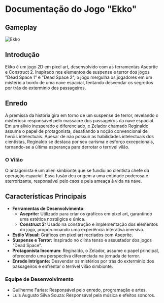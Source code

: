 # Documentação do Jogo "Ekko"

## Gameplay
![Ekko](ekko-gameplay.gif)

## Introdução

Ekko é um jogo 2D em pixel art, desenvolvido com as ferramentas Aseprite e Construct 2. Inspirado nos elementos de suspense e terror dos jogos "Dead Space 1" e "Dead Space 2", o jogo mergulha os jogadores em um mistério a bordo de uma nave espacial, tentando desvendar os segredos por trás do exterminio dos passageiros.

## Enredo

A premissa da história gira em torno de um suspense de terror, revelando o misterioso responsável pelo massacre dos passageiros da nave espacial. Em um alívio inesperado e diferenciado, o Zelador chamado Reginaldo assume o papel de protagonista, desafiando a noção convencional de heróis intelectuais. Apesar de não possuir as habilidades intelectuais dos cientistas, Reginaldo se destaca por seu carisma e esforço excepcionais, tornando-se a última esperança para derrotar o terrível vilão.

### O Vilão

O antagonista é um alien simbionte que se fundiu ao cientista chefe da operação espacial. Essa fusão deu origem a uma entidade poderosa e aterrorizante, responsável pelo caos e pela ameaça à vida na nave.

## Características Principais

- **Ferramentas de Desenvolvimento:**
  - **Aseprite:** Utilizado para criar os gráficos em pixel art, garantindo uma estética nostálgica e única.
  - **Construct 2:** Usado na construção e implementação dos elementos do jogo, proporcionando uma experiência interativa imersiva.
- **Estilo Visual:** Gráficos em pixel art recriados com Aseprite.
- **Suspense e Terror:** Inspirado no clima tenso e assustador dos jogos "Dead Space".
- **Protagonista Incomum:** Reginaldo, o Zelador, assume o papel principal, oferecendo uma perspectiva diferenciada na jornada de terror.
- **Enredo Intrigante:** Desvendar os mistérios por trás do extermínio dos passageiros e enfrentar o terrível vilão simbionte.

### Equipe de Desenvolvimento
- Guilherme Farias: Responsável pelo enredo, programação e artes.
- Luis Augusto Silva Souza: Responsável pela música e efeitos sonoros.
